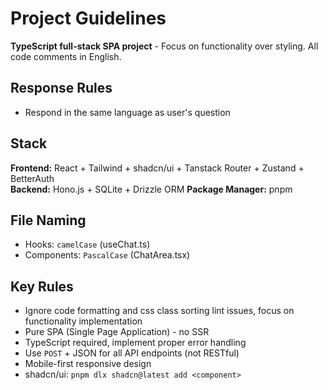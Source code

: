 # Project Guidelines

**TypeScript full-stack SPA project** - Focus on functionality over styling. All code comments in English.

## Response Rules

- Respond in the same language as user's question

## Stack

**Frontend:** React + Tailwind + shadcn/ui + Tanstack Router + Zustand + BetterAuth  
**Backend:** Hono.js + SQLite + Drizzle ORM
**Package Manager:** pnpm

## File Naming

- Hooks: `camelCase` (useChat.ts)
- Components: `PascalCase` (ChatArea.tsx)

## Key Rules

- Ignore code formatting and css class sorting lint issues, focus on functionality implementation
- Pure SPA (Single Page Application) - no SSR
- TypeScript required, implement proper error handling
- Use `POST` + JSON for all API endpoints (not RESTful)
- Mobile-first responsive design
- shadcn/ui: `pnpm dlx shadcn@latest add <component>`
